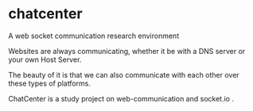 # chatcenter
A web socket communication research environment

Websites are always communicating, whether it be with a 
DNS server or your own Host Server.

The beauty of it is that we can also communicate with each other over 
these types of platforms.

ChatCenter is a study project on web-communication
and socket.io .
